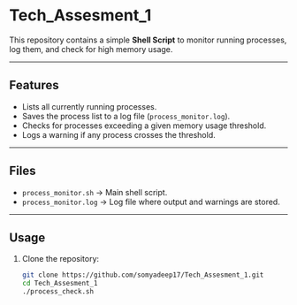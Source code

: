 # Tech_Assesment_1

This repository contains a simple **Shell Script** to monitor running processes, log them, and check for high memory usage.  

---

##  Features
- Lists all currently running processes.  
- Saves the process list to a log file (`process_monitor.log`).  
- Checks for processes exceeding a given memory usage threshold.  
- Logs a warning if any process crosses the threshold.  

---

##  Files
- `process_monitor.sh` → Main shell script.  
- `process_monitor.log` → Log file where output and warnings are stored.  

---
##  Usage
1. Clone the repository:
   ```bash
   git clone https://github.com/somyadeep17/Tech_Assesment_1.git
   cd Tech_Assesment_1
   ./process_check.sh
    

